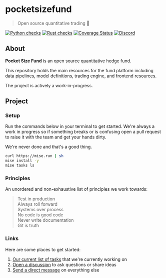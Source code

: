 # pocketsizefund 

> Open source quantitative trading 🍊  

[![Python checks](https://github.com/pocketsizefund/pocketsizefund/actions/workflows/python.yml/badge.svg)](https://github.com/pocketsizefund/pocketsizefund/actions/workflows/python.yml) [![Rust checks](https://github.com/pocketsizefund/pocketsizefund/actions/workflows/rust.yml/badge.svg)](https://github.com/pocketsizefund/pocketsizefund/actions/workflows/rust.yml) [![Coverage Status](https://coveralls.io/repos/github/pocketsizefund/pocketsizefund/badge.svg)](https://coveralls.io/github/pocketsizefund/pocketsizefund) [![Discord](https://img.shields.io/discord/1038839012602941528.svg?color=7289da&&logo=discord)]([https://discord.gg/uPEBbYYDB6](https://discord.gg/ZsNXCFm7ad))  

## About

**Pocket Size Fund** is an open source quantitative hedge fund.  

This repository holds the main resources for the fund platform including data pipelines, model definitions, trading engine, and frontend resources.  

The project is actively a work-in-progress.  

## Project

### Setup

Run the commands below in your terminal to get started. We're always a work in progress so if something breaks or is confusing open a pull request to raise it with the team and get your hands dirty.

We're never done and that's a good thing.

```sh
curl https://mise.run | sh
mise install -y
mise tasks ls
```

### Principles

An unordered and non-exhaustive list of principles we work towards:

> Test in production  
> Always roll forward  
> Systems over process  
> No code is good code  
> Never write documentation  
> Git is truth  

### Links

Here are some places to get started:

1. [Our current list of tasks](https://github.com/orgs/pocketsizefund/projects/11) that we're currently working on
2. [Open a discussion](https://discord.com/channels/1230911601704435752/1230911601704435755) to ask questions or share ideas
3. [Send a direct message](https://twitter.com/forstmeier) on everything else
